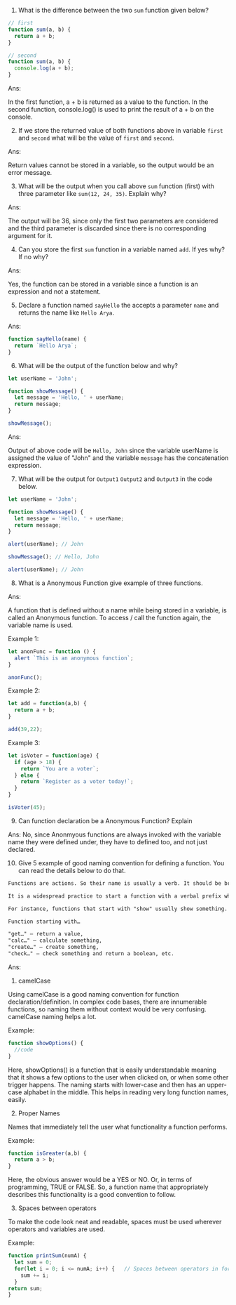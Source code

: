 1. What is the difference between the two `sum` function given below?

```js
// first
function sum(a, b) {
  return a + b;
}

// second
function sum(a, b) {
  console.log(a + b);
}
```
Ans:

In the first function, a + b is returned as a value to the function. In the second function, console.log() is used to print the result of a + b on the console.


2. If we store the returned value of both functions above in variable `first` and `second` what will be the value of `first` and `second`.

Ans:

Return values cannot be stored in a variable, so the output would be an error message.

3. What will be the output when you call above `sum` function (first) with three parameter like `sum(12, 24, 35)`. Explain why?

Ans:

The output will be 36, since only the first two parameters are considered and the third parameter is discarded since there is no corresponding argument for it.


4. Can you store the first `sum` function in a variable named `add`. If yes why? If no why?

Ans:

Yes, the function can be stored in a variable since a function is an expression and not a statement.

5. Declare a function named `sayHello` the accepts a parameter `name` and returns the name like `Hello Arya`.

Ans:

```js
function sayHello(name) {
  return `Hello Arya`;
}
```

6. What will be the output of the function below and why?

```js
let userName = 'John';

function showMessage() {
  let message = 'Hello, ' + userName;
  return message;
}

showMessage();
```

Ans:

Output of above code will be `Hello, John` since the variable userName is assigned the value of "John" and the variable `message` has the concatenation expression.


7. What will be the output for `Output1` `Output2` and `Output3` in the code below.

```js
let userName = 'John';

function showMessage() {
  let message = 'Hello, ' + userName;
  return message;
}

alert(userName); // John

showMessage(); // Hello, John

alert(userName); // John
```

8. What is a Anonymous Function give example of three functions.

Ans: 

A function that is defined without a name while being stored in a variable, is called an Anonymous function. To access / call the function again, the variable name is used.

Example 1:

```js
let anonFunc = function () {
  alert `This is an anonymous function`;
}

anonFunc();
```

Example 2:

```js
let add = function(a,b) {
  return a + b;
}

add(39,22);
```

Example 3:

```js
let isVoter = function(age) {
  if (age > 18) {
    return `You are a voter`;
  } else {
    return `Register as a voter today!`;
  }
}

isVoter(45);
```

9. Can function declaration be a Anonymous Function? Explain

Ans: No, since Anonmyous functions are always invoked with the variable name they were defined under, they have to defined too, and not just declared.

10. Give 5 example of good naming convention for defining a function. You can read the details below to do that.

```md
Functions are actions. So their name is usually a verb. It should be brief, as accurate as possible and describe what the function does, so that someone reading the code gets an indication of what the function does.

It is a widespread practice to start a function with a verbal prefix which vaguely describes the action. There must be an agreement within the team on the meaning of the prefixes.

For instance, functions that start with "show" usually show something.

Function starting with…

"get…" – return a value,
"calc…" – calculate something,
"create…" – create something,
"check…" – check something and return a boolean, etc.
```

Ans:

1. camelCase

Using camelCase is a good naming convention for function declaration/definition. In complex code bases, there are innumerable functions, so naming them without context would be very confusing. camelCase naming helps a lot. 

Example: 
```js
function showOptions() {
  //code
}
```

Here, showOptions() is a function that is easily understandable meaning that it shows a few options to the user when clicked on, or when some other trigger happens. The naming starts with lower-case and then has an upper-case alphabet in the middle. This helps in reading very long function names, easily.

2. Proper Names

Names that immediately tell the user what functionality a function performs. 

Example:
```js
function isGreater(a,b) {
  return a > b;
}
```

Here, the obvious answer would be a YES or NO. Or, in terms of programming, TRUE or FALSE. So, a function name that appropriately describes this functionality is a good convention to follow.

3. Spaces between operators

To make the code look neat and readable, spaces must be used wherever operators and variables are used.

Example:

```js
function printSum(numA) {
  let sum = 0;
  for(let i = 0; i <= numA; i++) {   // Spaces between operators in for loop
    sum += i;
  }
return sum;
}
```